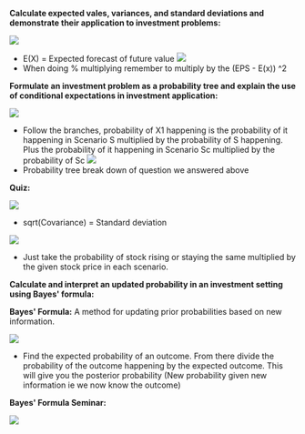 
**Calculate expected vales, variances, and standard deviations and demonstrate their application to investment problems:**

![](https://i.imgur.com/IWXyTlR.png)
- E(X) = Expected forecast of future value
![](https://i.imgur.com/VSgMVlv.png)
- When doing % multiplying remember to multiply by the (EPS - E(x)) ^2


**Formulate an investment problem as a probability tree and explain the use of conditional expectations in investment application:**

![](https://i.imgur.com/qaRvI8Y.png)
- Follow the branches, probability of X1 happening is the probability of it happening in Scenario S multiplied by the probability of S happening. Plus the probability of it happening in Scenario Sc multiplied by the probability of Sc
![](https://i.imgur.com/Mwvbx5l.png)
- Probability tree break down of question we answered above

**Quiz:**

![](https://i.imgur.com/NUwQSMB.png)
- sqrt(Covariance) = Standard deviation

![](https://i.imgur.com/0K9oYN3.png)
- Just take the probability of stock rising or staying the same multiplied by the given stock price in each scenario.

**Calculate and interpret an updated probability in an investment setting using Bayes' formula:**

**Bayes' Formula:** A method for updating prior probabilities based on new information.

![](https://i.imgur.com/Kqu2DAv.png)
- Find the expected probability of an outcome. From there divide the probability of the outcome happening by the expected outcome. This will give you the posterior probability (New probability given new information ie we now know the outcome)

**Bayes' Formula Seminar:**

![](https://i.imgur.com/qoZhvuI.png)
